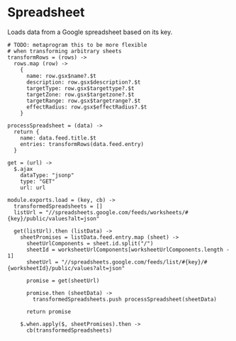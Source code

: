 Spreadsheet
===========

Loads data from a Google spreadsheet based on its key.

    # TODO: metaprogram this to be more flexible
    # when transforming arbitrary sheets
    transformRows = (rows) ->
      rows.map (row) ->
        {
          name: row.gsx$name?.$t
          description: row.gsx$description?.$t
          targetType: row.gsx$targettype?.$t
          targetZone: row.gsx$targetzone?.$t
          targetRange: row.gsx$targetrange?.$t
          effectRadius: row.gsx$effectRadius?.$t
        }

    processSpreadsheet = (data) ->
      return {
        name: data.feed.title.$t
        entries: transformRows(data.feed.entry)
      }

    get = (url) ->
      $.ajax
        dataType: "jsonp"
        type: "GET"
        url: url

    module.exports.load = (key, cb) ->
      transformedSpreadsheets = []
      listUrl = "//spreadsheets.google.com/feeds/worksheets/#{key}/public/values?alt=json"
     
      get(listUrl).then (listData) ->
        sheetPromises = listData.feed.entry.map (sheet) ->
          sheetUrlComponents = sheet.id.split("/")
          sheetId = worksheetUrlComponents[worksheetUrlComponents.length - 1]        
          sheetUrl = "//spreadsheets.google.com/feeds/list/#{key}/#{worksheetId}/public/values?alt=json"

          promise = get(sheetUrl)
          
          promise.then (sheetData) ->
            transformedSpreadsheets.push processSpreadsheet(sheetData)
            
          return promise
        
        $.when.apply($, sheetPromises).then ->
          cb(transformedSpreadsheets)
